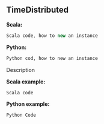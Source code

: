## TimeDistributed ##

**Scala:**
```scala
Scala code, how to new an instance
```
**Python:**
```python
Python cod, how to new an instance
```

Description

**Scala example:**
```scala
Scala code
```

**Python example:**
```python
Python Code
```
